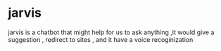 # jarvis
jarvis is a chatbot that might help for us to ask anything ,it would give a suggestion , redirect to sites , and it have a voice recoginization
